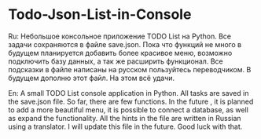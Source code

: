 # Todo-Json-List-in-Console

Ru: Небольшое консольное приложение TODO List на Python. Все задачи сохраняются в файле save.json. Пока что функций не много в будущем
планируется добавить более красивое меню, возможно подключить базу данных, а так же расширить функционал. Все подсказки в файле написаны на русском пользуйтесь переводчиком. В будущем дополню этот файл. На этом всё удачи.

En: A small TODO List console application in Python. All tasks are saved in the save.json file. So far, there are few functions. In
the future
, it is planned to add a more beautiful menu, it is possible to connect a database, as well as expand the functionality. All the hints in the file are written in Russian using a translator. I will update this file in the future. Good luck with that.
